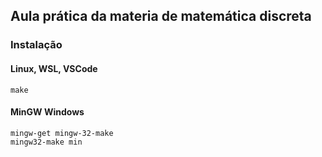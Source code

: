 ## Aula prática da materia de matemática discreta

### Instalação
#### Linux, WSL, VSCode

```
make
```
#### MinGW Windows

```
mingw-get mingw-32-make
mingw32-make min
```